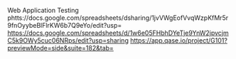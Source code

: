 Web Application Testing
phtts://docs.google.com/spreadsheets/dsharing/1jvVWgEofVvqWzpKfMr5r9fnOyybeBlFlrKW6b7Q9eYo/edit?usp=
https://docs.google.com/spreadsheets/d/1w6e05FHbhDYeTje9YnW2jpvcjmC5k9OWy5cuc06NRps/edit?usp=sharing
https://app.qase.io/project/G101?previewMode=side&suite=182&tab=
